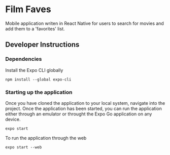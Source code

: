 # Film Faves
Mobile application writen in React Native for users to search for movies and add them to a 'favorites' list.

## Developer Instructions

### Dependencies

Install the Expo CLI globally

`npm install --global expo-cli`

### Starting up the application

Once you have cloned the application to your local system, navigate into the project.  Once the application has been started, you can run the application either through an emulator or throught the Expo Go application on any device.

`expo start`

To run the application through the web

`expo start --web`
